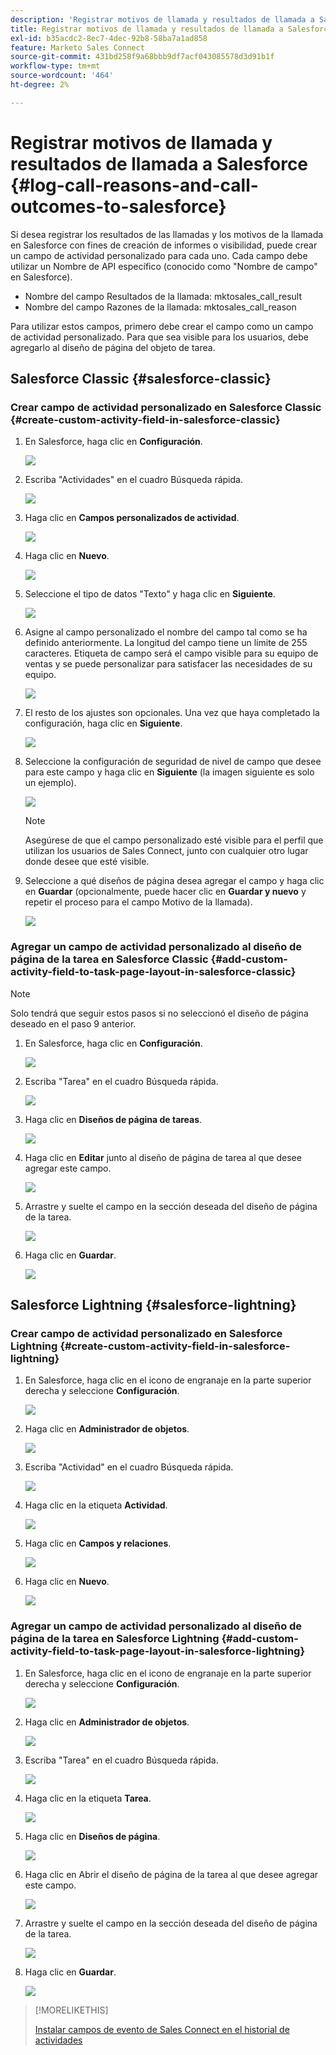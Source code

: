 ```yaml
---
description: 'Registrar motivos de llamada y resultados de llamada a Salesforce: documentos de Marketo: documentación del producto'
title: Registrar motivos de llamada y resultados de llamada a Salesforce
exl-id: b35acdc2-8ec7-4dec-92b8-58ba7a1ad858
feature: Marketo Sales Connect
source-git-commit: 431bd258f9a68bbb9df7acf043085578d3d91b1f
workflow-type: tm+mt
source-wordcount: '464'
ht-degree: 2%

---
```


# Registrar motivos de llamada y resultados de llamada a Salesforce {#log-call-reasons-and-call-outcomes-to-salesforce}

Si desea registrar los resultados de las llamadas y los motivos de la llamada en Salesforce con fines de creación de informes o visibilidad, puede crear un campo de actividad personalizado para cada uno. Cada campo debe utilizar un Nombre de API específico (conocido como &quot;Nombre de campo&quot; en Salesforce).

* Nombre del campo Resultados de la llamada: mktosales_call_result
* Nombre del campo Razones de la llamada: mktosales_call_reason

Para utilizar estos campos, primero debe crear el campo como un campo de actividad personalizado. Para que sea visible para los usuarios, debe agregarlo al diseño de página del objeto de tarea.

## Salesforce Classic {#salesforce-classic}

### Crear campo de actividad personalizado en Salesforce Classic  {#create-custom-activity-field-in-salesforce-classic}

1. En Salesforce, haga clic en **Configuración**.

   ![](assets/log-call-reasons-and-call-outcomes-to-salesforce-1.png)

1. Escriba &quot;Actividades&quot; en el cuadro Búsqueda rápida.

   ![](assets/log-call-reasons-and-call-outcomes-to-salesforce-2.png)

1. Haga clic en **Campos personalizados de actividad**.

   ![](assets/log-call-reasons-and-call-outcomes-to-salesforce-3.png)

1. Haga clic en **Nuevo**.

   ![](assets/log-call-reasons-and-call-outcomes-to-salesforce-4.png)

1. Seleccione el tipo de datos &quot;Texto&quot; y haga clic en **Siguiente**.

   ![](assets/log-call-reasons-and-call-outcomes-to-salesforce-5.png)

1. Asigne al campo personalizado el nombre del campo tal como se ha definido anteriormente. La longitud del campo tiene un límite de 255 caracteres. Etiqueta de campo será el campo visible para su equipo de ventas y se puede personalizar para satisfacer las necesidades de su equipo.

   ![](assets/log-call-reasons-and-call-outcomes-to-salesforce-6.png)

1. El resto de los ajustes son opcionales. Una vez que haya completado la configuración, haga clic en **Siguiente**.

   ![](assets/log-call-reasons-and-call-outcomes-to-salesforce-7.png)

1. Seleccione la configuración de seguridad de nivel de campo que desee para este campo y haga clic en **Siguiente** (la imagen siguiente es solo un ejemplo).

   ![](assets/log-call-reasons-and-call-outcomes-to-salesforce-8.png)

   >[!NOTE]
   >
   >Asegúrese de que el campo personalizado esté visible para el perfil que utilizan los usuarios de Sales Connect, junto con cualquier otro lugar donde desee que esté visible.

1. Seleccione a qué diseños de página desea agregar el campo y haga clic en **Guardar** (opcionalmente, puede hacer clic en **Guardar y nuevo** y repetir el proceso para el campo Motivo de la llamada).

   ![](assets/log-call-reasons-and-call-outcomes-to-salesforce-9.png)

### Agregar un campo de actividad personalizado al diseño de página de la tarea en Salesforce Classic {#add-custom-activity-field-to-task-page-layout-in-salesforce-classic}

>[!NOTE]
>
>Solo tendrá que seguir estos pasos si no seleccionó el diseño de página deseado en el paso 9 anterior.

1. En Salesforce, haga clic en **Configuración**.

   ![](assets/log-call-reasons-and-call-outcomes-to-salesforce-10.png)

1. Escriba &quot;Tarea&quot; en el cuadro Búsqueda rápida.

   ![](assets/log-call-reasons-and-call-outcomes-to-salesforce-11.png)

1. Haga clic en **Diseños de página de tareas**.

   ![](assets/log-call-reasons-and-call-outcomes-to-salesforce-12.png)

1. Haga clic en **Editar** junto al diseño de página de tarea al que desee agregar este campo.

   ![](assets/log-call-reasons-and-call-outcomes-to-salesforce-13.png)

1. Arrastre y suelte el campo en la sección deseada del diseño de página de la tarea.

   ![](assets/log-call-reasons-and-call-outcomes-to-salesforce-14.png)

1. Haga clic en **Guardar**.

   ![](assets/log-call-reasons-and-call-outcomes-to-salesforce-15.png)

## Salesforce Lightning {#salesforce-lightning}

### Crear campo de actividad personalizado en Salesforce Lightning {#create-custom-activity-field-in-salesforce-lightning}

1. En Salesforce, haga clic en el icono de engranaje en la parte superior derecha y seleccione **Configuración**.

   ![](assets/log-call-reasons-and-call-outcomes-to-salesforce-16.png)

1. Haga clic en **Administrador de objetos**.

   ![](assets/log-call-reasons-and-call-outcomes-to-salesforce-17.png)

1. Escriba &quot;Actividad&quot; en el cuadro Búsqueda rápida.

   ![](assets/log-call-reasons-and-call-outcomes-to-salesforce-18.png)

1. Haga clic en la etiqueta **Actividad**.

   ![](assets/log-call-reasons-and-call-outcomes-to-salesforce-19.png)

1. Haga clic en **Campos y relaciones**.

   ![](assets/log-call-reasons-and-call-outcomes-to-salesforce-20.png)

1. Haga clic en **Nuevo**.

   ![](assets/log-call-reasons-and-call-outcomes-to-salesforce-21.png)

### Agregar un campo de actividad personalizado al diseño de página de la tarea en Salesforce Lightning {#add-custom-activity-field-to-task-page-layout-in-salesforce-lightning}

1. En Salesforce, haga clic en el icono de engranaje en la parte superior derecha y seleccione **Configuración**.

   ![](assets/log-call-reasons-and-call-outcomes-to-salesforce-22.png)

1. Haga clic en **Administrador de objetos**.

   ![](assets/log-call-reasons-and-call-outcomes-to-salesforce-23.png)

1. Escriba &quot;Tarea&quot; en el cuadro Búsqueda rápida.

   ![](assets/log-call-reasons-and-call-outcomes-to-salesforce-24.png)

1. Haga clic en la etiqueta **Tarea**.

   ![](assets/log-call-reasons-and-call-outcomes-to-salesforce-25.png)

1. Haga clic en **Diseños de página**.

   ![](assets/log-call-reasons-and-call-outcomes-to-salesforce-26.png)

1. Haga clic en Abrir el diseño de página de la tarea al que desee agregar este campo.

   ![](assets/log-call-reasons-and-call-outcomes-to-salesforce-27.png)

1. Arrastre y suelte el campo en la sección deseada del diseño de página de la tarea.

   ![](assets/log-call-reasons-and-call-outcomes-to-salesforce-28.png)

1. Haga clic en **Guardar**.

   ![](assets/log-call-reasons-and-call-outcomes-to-salesforce-29.png)

>[!MORELIKETHIS]
>
>[Instalar campos de evento de Sales Connect en el historial de actividades](/help/marketo/product-docs/marketo-sales-connect/crm/salesforce-customization/install-sales-connect-event-fields-on-activity-history.md)
